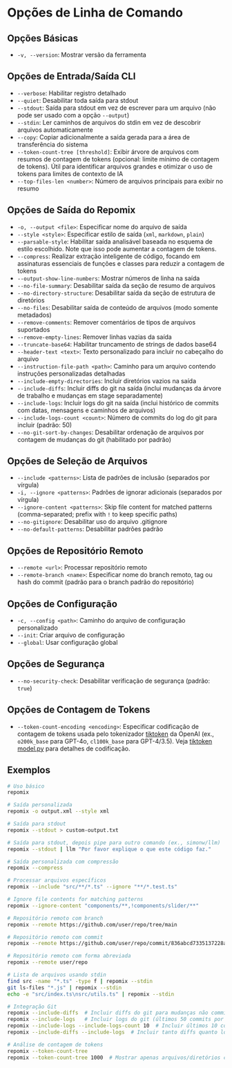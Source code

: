 # Opções de Linha de Comando

## Opções Básicas
- `-v, --version`: Mostrar versão da ferramenta

## Opções de Entrada/Saída CLI
- `--verbose`: Habilitar registro detalhado
- `--quiet`: Desabilitar toda saída para stdout
- `--stdout`: Saída para stdout em vez de escrever para um arquivo (não pode ser usado com a opção `--output`)
- `--stdin`: Ler caminhos de arquivos do stdin em vez de descobrir arquivos automaticamente
- `--copy`: Copiar adicionalmente a saída gerada para a área de transferência do sistema
- `--token-count-tree [threshold]`: Exibir árvore de arquivos com resumos de contagem de tokens (opcional: limite mínimo de contagem de tokens). Útil para identificar arquivos grandes e otimizar o uso de tokens para limites de contexto de IA
- `--top-files-len <number>`: Número de arquivos principais para exibir no resumo

## Opções de Saída do Repomix
- `-o, --output <file>`: Especificar nome do arquivo de saída
- `--style <style>`: Especificar estilo de saída (`xml`, `markdown`, `plain`)
- `--parsable-style`: Habilitar saída analisável baseada no esquema de estilo escolhido. Note que isso pode aumentar a contagem de tokens.
- `--compress`: Realizar extração inteligente de código, focando em assinaturas essenciais de funções e classes para reduzir a contagem de tokens
- `--output-show-line-numbers`: Mostrar números de linha na saída
- `--no-file-summary`: Desabilitar saída da seção de resumo de arquivos
- `--no-directory-structure`: Desabilitar saída da seção de estrutura de diretórios
- `--no-files`: Desabilitar saída de conteúdo de arquivos (modo somente metadados)
- `--remove-comments`: Remover comentários de tipos de arquivos suportados
- `--remove-empty-lines`: Remover linhas vazias da saída
- `--truncate-base64`: Habilitar truncamento de strings de dados base64
- `--header-text <text>`: Texto personalizado para incluir no cabeçalho do arquivo
- `--instruction-file-path <path>`: Caminho para um arquivo contendo instruções personalizadas detalhadas
- `--include-empty-directories`: Incluir diretórios vazios na saída
- `--include-diffs`: Incluir diffs do git na saída (inclui mudanças da árvore de trabalho e mudanças em stage separadamente)
- `--include-logs`: Incluir logs do git na saída (inclui histórico de commits com datas, mensagens e caminhos de arquivos)
- `--include-logs-count <count>`: Número de commits do log do git para incluir (padrão: 50)
- `--no-git-sort-by-changes`: Desabilitar ordenação de arquivos por contagem de mudanças do git (habilitado por padrão)

## Opções de Seleção de Arquivos
- `--include <patterns>`: Lista de padrões de inclusão (separados por vírgula)
- `-i, --ignore <patterns>`: Padrões de ignorar adicionais (separados por vírgula)
- `--ignore-content <patterns>`: Skip file content for matched patterns (comma-separated; prefix with `!` to keep specific paths)
- `--no-gitignore`: Desabilitar uso do arquivo .gitignore
- `--no-default-patterns`: Desabilitar padrões padrão

## Opções de Repositório Remoto
- `--remote <url>`: Processar repositório remoto
- `--remote-branch <name>`: Especificar nome do branch remoto, tag ou hash do commit (padrão para o branch padrão do repositório)

## Opções de Configuração
- `-c, --config <path>`: Caminho do arquivo de configuração personalizado
- `--init`: Criar arquivo de configuração
- `--global`: Usar configuração global

## Opções de Segurança
- `--no-security-check`: Desabilitar verificação de segurança (padrão: `true`)

## Opções de Contagem de Tokens
- `--token-count-encoding <encoding>`: Especificar codificação de contagem de tokens usada pelo tokenizador [tiktoken](https://github.com/openai/tiktoken) da OpenAI (ex., `o200k_base` para GPT-4o, `cl100k_base` para GPT-4/3.5). Veja [tiktoken model.py](https://github.com/openai/tiktoken/blob/main/tiktoken/model.py#L24) para detalhes de codificação.


## Exemplos

```bash
# Uso básico
repomix

# Saída personalizada
repomix -o output.xml --style xml

# Saída para stdout
repomix --stdout > custom-output.txt

# Saída para stdout, depois pipe para outro comando (ex., simonw/llm)
repomix --stdout | llm "Por favor explique o que este código faz."

# Saída personalizada com compressão
repomix --compress

# Processar arquivos específicos
repomix --include "src/**/*.ts" --ignore "**/*.test.ts"

# Ignore file contents for matching patterns
repomix --ignore-content "components/**,!components/slider/**"

# Repositório remoto com branch
repomix --remote https://github.com/user/repo/tree/main

# Repositório remoto com commit
repomix --remote https://github.com/user/repo/commit/836abcd7335137228ad77feb28655d85712680f1

# Repositório remoto com forma abreviada
repomix --remote user/repo

# Lista de arquivos usando stdin
find src -name "*.ts" -type f | repomix --stdin
git ls-files "*.js" | repomix --stdin
echo -e "src/index.ts\nsrc/utils.ts" | repomix --stdin

# Integração Git
repomix --include-diffs  # Incluir diffs do git para mudanças não commitadas
repomix --include-logs   # Incluir logs do git (últimos 50 commits por padrão)
repomix --include-logs --include-logs-count 10  # Incluir últimos 10 commits
repomix --include-diffs --include-logs  # Incluir tanto diffs quanto logs

# Análise de contagem de tokens
repomix --token-count-tree
repomix --token-count-tree 1000  # Mostrar apenas arquivos/diretórios com 1000+ tokens
```

